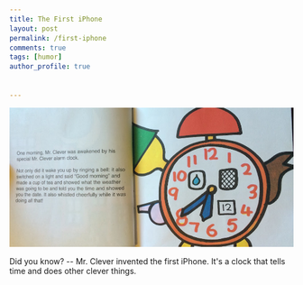 ```yaml
---
title: The First iPhone
layout: post
permalink: /first-iphone
comments: true
tags: [humor]
author_profile: true


---
```


![iphone](/images/first-iphone.jpg)

Did you know? -- Mr. Clever invented the first iPhone. It's a clock that tells time and does other clever things. 


